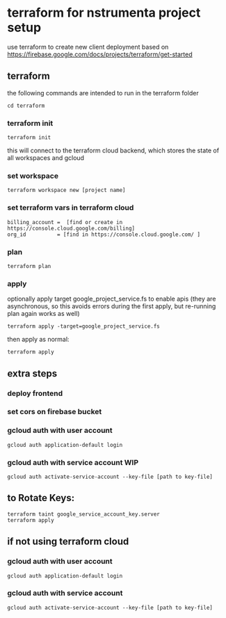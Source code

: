 # terraform for nstrumenta project setup
use terraform to create new client deployment
based on https://firebase.google.com/docs/projects/terraform/get-started


## terraform 
the following commands are intended to run in the terraform folder
```
cd terraform
```

### terraform init
```
terraform init
```
this will connect to the terraform cloud backend, which stores the state of all workspaces and gcloud

### set workspace
```
terraform workspace new [project name]
```

### set terraform vars in terraform cloud
```
billing_account =  [find or create in https://console.cloud.google.com/billing]
org_id          = [find in https://console.cloud.google.com/ ]
```

### plan
```
terraform plan
```

### apply
optionally apply target google_project_service.fs to enable apis (they are asynchronous, so this avoids errors during the first apply, but re-running plan again works as well)
```
terraform apply -target=google_project_service.fs
```

then apply as normal:
```
terraform apply
```


## extra steps

### deploy frontend

### set cors on firebase bucket
### gcloud auth with user account
```
gcloud auth application-default login
```


### gcloud auth with service account WIP
```
gcloud auth activate-service-account --key-file [path to key-file]
```

## to Rotate Keys:
```
terraform taint google_service_account_key.server
terraform apply
```


## if not using terraform cloud
### gcloud auth with user account
```
gcloud auth application-default login
```


### gcloud auth with service account
```
gcloud auth activate-service-account --key-file [path to key-file]
```


